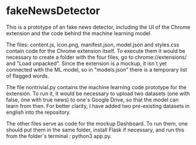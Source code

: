# fakeNewsDetector
This is a prototype of an fake news detector, including the UI of the Chrome extension and the code behind the machine learning model

The files: content.js, icon.png, manifest.json, model.json and styles.css  contain code for the Chrome extension itself. To execute them it would be necessary to create a folder with the four files, go to chrome://extensions/ and "Load unpacked". Since the extension is a mockup, it isn´t yet connected with the ML model, so in "models.json" there is a temporary list of flagged words.

The file nontrivial.py contains the machine learning code prototype for the extension. To run it, it would be necessary to upload two datasets (one with  false, one with true news) to one´s Google Drive, so that the model can learn from then. For better clarity, I have added two pre-existing datasets in english into the repository.

The  other files serve as code for the mockup Dashboard. To run them, one should put them in the same folder, install Flask if necessary, and run this from the folder´s terminal : python3 app.py.
